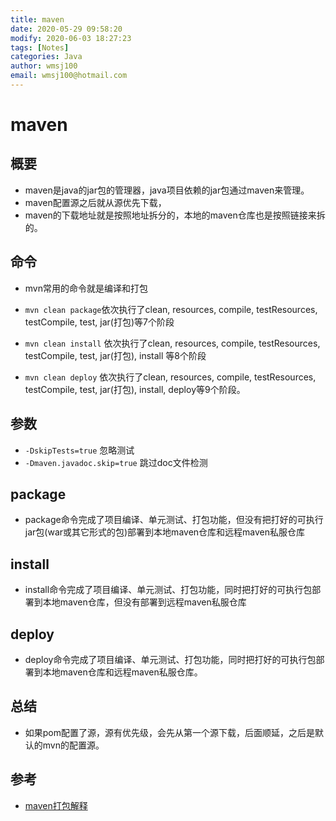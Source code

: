 ```yaml
---
title: maven
date: 2020-05-29 09:58:20
modify: 2020-06-03 18:27:23  
tags: [Notes]
categories: Java
author: wmsj100
email: wmsj100@hotmail.com
---
```


# maven

## 概要

- maven是java的jar包的管理器，java项目依赖的jar包通过maven来管理。
- maven配置源之后就从源优先下载，
- maven的下载地址就是按照地址拆分的，本地的maven仓库也是按照链接来拆的。

## 命令

- mvn常用的命令就是编译和打包

- `mvn clean package`依次执行了clean, resources, compile, testResources, testCompile, test, jar(打包)等7个阶段
- `mvn clean install` 依次执行了clean, resources, compile, testResources, testCompile, test, jar(打包), install 等8个阶段
- `mvn clean deploy` 依次执行了clean, resources, compile, testResources, testCompile, test, jar(打包), install, deploy等9个阶段。

## 参数

- `-DskipTests=true` 忽略测试
- `-Dmaven.javadoc.skip=true` 跳过doc文件检测

## package

- package命令完成了项目编译、单元测试、打包功能，但没有把打好的可执行jar包(war或其它形式的包)部署到本地maven仓库和远程maven私服仓库

## install

- install命令完成了项目编译、单元测试、打包功能，同时把打好的可执行包部署到本地maven仓库，但没有部署到远程maven私服仓库

## deploy

- deploy命令完成了项目编译、单元测试、打包功能，同时把打好的可执行包部署到本地maven仓库和远程maven私服仓库。

## 总结

- 如果pom配置了源，源有优先级，会先从第一个源下载，后面顺延，之后是默认的mvn的配置源。

## 参考

- [maven打包解释](https://blog.csdn.net/zhaojianting/article/details/80324533)
